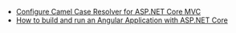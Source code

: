 * [Configure Camel Case Resolver for ASP.NET Core MVC](https://www.hossambarakat.net/2016/05/08/configure-camel-case-resolver-for-asp-net-core-mvc/)
* [How to build and run an Angular Application with ASP.NET Core](https://medium.com/@levifuller/building-an-angular-application-with-asp-net-core-in-visual-studio-2017-visualized-f4b163830eaa)
